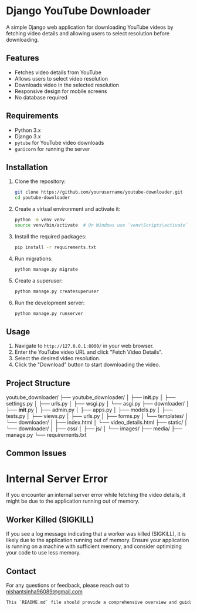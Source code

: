 # Django YouTube Downloader

A simple Django web application for downloading YouTube videos by fetching video details and allowing users to select resolution before downloading.

## Features

- Fetches video details from YouTube
- Allows users to select video resolution
- Downloads video in the selected resolution
- Responsive design for mobile screens
- No database required

## Requirements

- Python 3.x
- Django 3.x
- `pytube` for YouTube video downloads
- `gunicorn` for running the server

## Installation

1. Clone the repository:

   ```sh
   git clone https://github.com/yourusername/youtube-downloader.git
   cd youtube-downloader
2. Create a virtual environment and activate it:

   ```sh
   python -m venv venv
   source venv/bin/activate  # On Windows use `venv\Scripts\activate`
3. Install the required packages:

   ```sh
   pip install -r requirements.txt
4. Run migrations:

   ```sh
   python manage.py migrate
5. Create a superuser:

   ```sh
   python manage.py createsuperuser
6. Run the development server:

   ```sh
   python manage.py runserver

## Usage

1. Navigate to `http://127.0.0.1:8000/` in your web browser.
2. Enter the YouTube video URL and click "Fetch Video Details".
3. Select the desired video resolution.
4. Click the "Download" button to start downloading the video.

## Project Structure

youtube_downloader/
├── youtube_downloader/
│   ├── __init__.py
│   ├── settings.py
│   ├── urls.py
│   ├── wsgi.py
│   └── asgi.py
├── downloader/
│   ├── __init__.py
│   ├── admin.py
│   ├── apps.py
│   ├── models.py
│   ├── tests.py
│   ├── views.py
│   ├── urls.py
│   ├── forms.py
│   └── templates/
│       └── downloader/
│           ├── index.html
│           └── video_details.html
├── static/
│   └── downloader/
│       ├── css/
│       ├── js/
│       └── images/
├── media/
├── manage.py
└── requirements.txt

## Common Issues
# Internal Server Error
If you encounter an internal server error while fetching the video details, it might be due to the application running out of memory.

## Worker Killed (SIGKILL)
If you see a log message indicating that a worker was killed (SIGKILL), it is likely due to the application running out of memory. Ensure your application is running on a machine with sufficient memory, and consider optimizing your code to use less memory.

## Contact
For any questions or feedback, please reach out to nishantsinha96089@gmail.com

```sh
This `README.md` file should provide a comprehensive overview and guidance for your project. Make sure to update the placeholders with your actual repository URL, contact information, and any other specific details relevant to your project.



   
